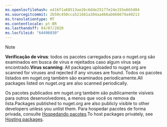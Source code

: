 ```yaml
---
ms.openlocfilehash: e416f1a68513ae26c6dde25177e24e155e665d04
ms.sourcegitcommit: 2b50c450cca521681a384aa466ab666679a40213
ms.translationtype: MT
ms.contentlocale: pt-BR
ms.lasthandoff: 04/07/2020
ms.locfileid: "64496030"
---
```

> [!Note]
> <span data-ttu-id="fdd57-101">**Verificação de vírus**: todos os pacotes carregados para o nuget.org são examinados em busca de vírus e rejeitados caso algum vírus seja encontrado.</span><span class="sxs-lookup"><span data-stu-id="fdd57-101">**Virus scanning**: All packages uploaded to nuget.org are scanned for viruses and rejected if any viruses are found.</span></span> <span data-ttu-id="fdd57-102">Todos os pacotes listados em nuget.org também são examinados periodicamente.</span><span class="sxs-lookup"><span data-stu-id="fdd57-102">All packages listed on nuget.org are also scanned periodically.</span></span>
>
> <span data-ttu-id="fdd57-103">Os pacotes publicados em nuget.org também são publicamente visíveis para outros desenvolvedores, a menos que você os remova da lista.</span><span class="sxs-lookup"><span data-stu-id="fdd57-103">Packages published to nuget.org are also publicly visible to other developers unless you unlist them.</span></span> <span data-ttu-id="fdd57-104">Para hospedar pacotes de forma privada, consulte [Hospedando pacotes](../../hosting-packages/overview.md).</span><span class="sxs-lookup"><span data-stu-id="fdd57-104">To host packages privately, see [Hosting packages](../../hosting-packages/overview.md).</span></span>